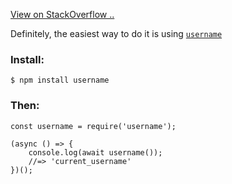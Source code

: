 [View on StackOverflow ..](https://stackoverflow.com/a/52322780/7602110)

Definitely, the easiest way to do it is using [`username`][1]

### Install:

    $ npm install username

### Then:

    const username = require('username');

    (async () => {
	    console.log(await username());
    	//=> 'current_username'
    })();

  [1]: https://github.com/sindresorhus/username
